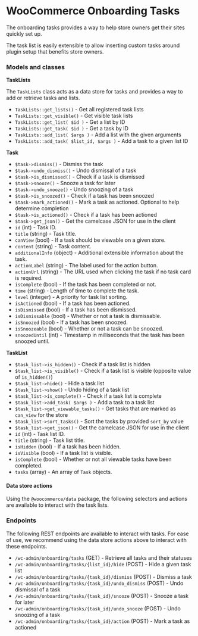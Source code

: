 # WooCommerce Onboarding Tasks

The onboarding tasks provides a way to help store owners get their sites quickly set up.

The task list is easily extensible to allow inserting custom tasks around plugin setup that benefits store owners.

### Models and classes

**TaskLists**

The `TaskLists` class acts as a data store for tasks and provides a way to add or retrieve tasks and lists.

* `TaskLists::get_lists()` - Get all registered task lists
* `TaskLists::get_visible()` - Get visible task lists
* `TaskLists::get_list( $id )` - Get a list by ID
* `TaskLists::get_task( $id )` - Get a task by ID
* `TaskLists::add_list( $args )` - Add a list with the given arguments
* `TaskLists::add_task( $list_id, $args )` - Add a task to a given list ID

**Task**

*   `$task->dismiss()` - Dismiss the task
*   `$task->undo_dismiss()` - Undo dismissal of a task
*   `$task->is_dismissed()` - Check if a task is dismissed
*   `$task->snooze()` - Snooze a task for later
*   `$task->undo_snooze()` - Undo snoozing of a task
*   `$task->is_snoozed()` - Check if a task has been snoozed
*   `$task->mark_actioned()` - Mark a task as actioned.  Optional to help determine completion
*   `$task->is_actioned()` - Check if a task has been actioned
*   `$task->get_json()` - Get the camelcase JSON for use in the client
  * `id` (int) - Task ID.
  * `title` (string) - Task title.
  * `canView` (bool) - If a task should be viewable on a given store.
  * `content` (string) - Task content.
  * `additionalInfo` (object) - Additional extensible information about the task.
  * `actionLabel` (string) - The label used for the action button.
  * `actionUrl` (string) - The URL used when clicking the task if no task card is required.
  * `isComplete` (bool) - If the task has been completed or not.
  * `time` (string) - Length of time to complete the task.
  * `level` (integer) - A priority for task list sorting.
  * `isActioned` (bool) - If a task has been actioned.
  * `isDismissed` (bool) - If a task has been dismissed.
  * `isDismissable` (bool) - Whether or not a task is dismissable.
  * `isSnoozed` (bool) - If a task has been snoozed.
  * `isSnoozeable` (bool) - Whether or not a task can be snoozed.
  * `snoozedUntil` (int) - Timestamp in milliseconds that the task has been snoozed until.

**TaskList**

*   `$task_list->is_hidden()` - Check if a task list is hidden
*   `$task_list->is_visible()` - Check if a task list is visible (opposite value of `is_hidden()`)
*   `$task_list->hide()` - Hide a task list
*   `$task_list->show()` - Undo hiding of a task list
*   `$task_list->is_complete()` - Check if a task list is complete
*   `$task_list->add_task( $args )` - Add a task to a task list
*   `$task_list->get_viewable_tasks()` - Get tasks that are marked as `can_view` for the store
*   `$task_list->sort_tasks()` - Sort the tasks by provided `sort_by` value
*   `$task_list->get_json()` - Get the camelcase JSON for use in the client
  * `id` (int) - Task list ID.
  * `title` (string) - Task list title.
  * `isHidden` (bool) - If a task has been hidden.
  * `isVisible` (bool) - If a task list is visible.
  * `isComplete` (bool) - Whether or not all viewable tasks have been completed.
  * `tasks` (array) - An array of `Task` objects.

#### Data store actions

Using the `@woocommerce/data` package, the following selectors and actions are available to interact with the task lists.

### Endpoints

The following REST endpoints are available to interact with tasks.  For ease of use, we recommend using the data store actions above to interact with these endpoints.

*   `/wc-admin/onboarding/tasks` (GET) - Retrieve all tasks and their statuses
*   `/wc-admin/onboarding/tasks/{list_id}/hide` (POST) - Hide a given task list
*   `/wc-admin/onboarding/tasks/{task_id}/dismiss` (POST) - Dismiss a task
*   `/wc-admin/onboarding/tasks/{task_id}/undo_dismiss` (POST) - Undo dismissal of a task
*   `/wc-admin/onboarding/tasks/{task_id}/snooze` (POST) - Snooze a task for later
*   `/wc-admin/onboarding/tasks/{task_id}/undo_snooze` (POST) - Undo snoozing of a task
*   `/wc-admin/onboarding/tasks/{task_id}/action` (POST) - Mark a task as actioned